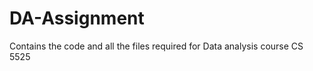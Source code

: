 DA-Assignment
=============

Contains the code and all the files required for Data analysis course CS 5525


